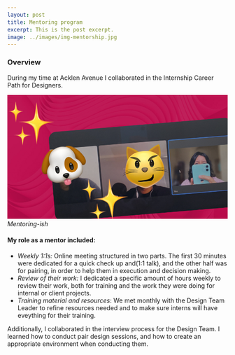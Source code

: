 ```yaml
---
layout: post
title: Mentoring program
excerpt: This is the post excerpt.
image: ../images/img-mentorship.jpg
---
```


### Overview

During my time at Acklen Avenue I collaborated in the Internship Career Path for Designers. 

![Meeting with Interns](../images/img-mentorship.jpg)
*Mentoring-ish*

#### My role as a mentor included:

- *Weekly 1:1s:* Online meeting structured in two parts. The first 30 minutes were dedicated for a quick check up and(1:1 talk), and the other half was for pairing, in order to help them in execution and decision making. 
- *Review of their work:* I dedicated a specific amount of hours weekly to review their work, both for training and the work they were doing for internal or client projects. 
- *Training material and resources*: We met monthly with the Design Team Leader to refine resources needed and to make sure interns will have eveything for their training. 


Additionally, I collaborated in the interview process for the Design Team. I learned how to conduct pair design sessions, and how to create an appropriate environment when conducting them.
